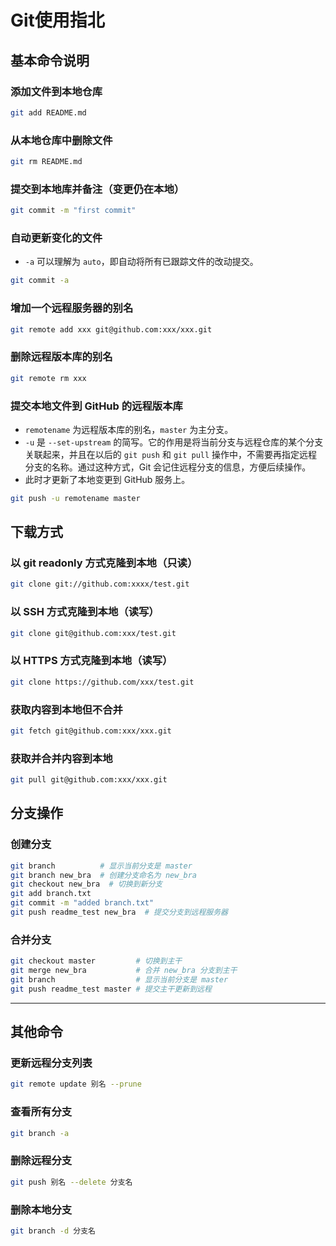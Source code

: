 # Git使用指北

## 基本命令说明

### 添加文件到本地仓库
```bash
git add README.md
```

### 从本地仓库中删除文件
```bash
git rm README.md
```

### 提交到本地库并备注（变更仍在本地）
```bash
git commit -m "first commit"
```

### 自动更新变化的文件
- `-a` 可以理解为 `auto`，即自动将所有已跟踪文件的改动提交。
```bash
git commit -a
```

### 增加一个远程服务器的别名
```bash
git remote add xxx git@github.com:xxx/xxx.git
```

### 删除远程版本库的别名
```bash
git remote rm xxx
```

### 提交本地文件到 GitHub 的远程版本库
- `remotename` 为远程版本库的别名，`master` 为主分支。
- `-u` 是 `--set-upstream` 的简写。它的作用是将当前分支与远程仓库的某个分支关联起来，并且在以后的 `git push` 和 `git pull` 操作中，不需要再指定远程分支的名称。通过这种方式，Git 会记住远程分支的信息，方便后续操作。
- 此时才更新了本地变更到 GitHub 服务上。
```bash
git push -u remotename master
```

## 下载方式
### 以 git readonly 方式克隆到本地（只读）
```bash
git clone git://github.com:xxxx/test.git
```

### 以 SSH 方式克隆到本地（读写）
```bash
git clone git@github.com:xxx/test.git
```

### 以 HTTPS 方式克隆到本地（读写）
```bash
git clone https://github.com/xxx/test.git
```

### 获取内容到本地但不合并
```bash
git fetch git@github.com:xxx/xxx.git
```

### 获取并合并内容到本地
```bash
git pull git@github.com:xxx/xxx.git
```

## 分支操作

### 创建分支
```bash
git branch          # 显示当前分支是 master
git branch new_bra  # 创建分支命名为 new_bra
git checkout new_bra  # 切换到新分支
git add branch.txt
git commit -m "added branch.txt"
git push readme_test new_bra  # 提交分支到远程服务器
```

### 合并分支
```bash
git checkout master         # 切换到主干
git merge new_bra           # 合并 new_bra 分支到主干
git branch                  # 显示当前分支是 master
git push readme_test master # 提交主干更新到远程
```

---

## 其他命令

### 更新远程分支列表
```bash
git remote update 别名 --prune
```

### 查看所有分支
```bash
git branch -a
```

### 删除远程分支
```bash
git push 别名 --delete 分支名
```

### 删除本地分支
```bash
git branch -d 分支名
```
